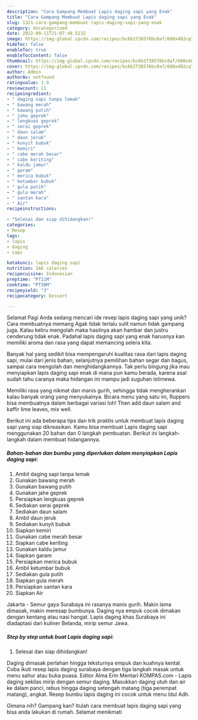 ```yaml
---
description: "Cara Gampang Membuat Lapis daging sapi yang Enak"
title: "Cara Gampang Membuat Lapis daging sapi yang Enak"
slug: 1321-cara-gampang-membuat-lapis-daging-sapi-yang-enak
category: Uncategorized
date: 2022-09-11T21:07:48.513Z
image: https://img-global.cpcdn.com/recipes/bc6b2f38576bc0af/680x482cq70/lapis-daging-sapi-foto-resep-utama.jpg
hideToc: false
enableToc: true
enableTocContent: false
thumbnail: https://img-global.cpcdn.com/recipes/bc6b2f38576bc0af/680x482cq70/lapis-daging-sapi-foto-resep-utama.jpg
cover: https://img-global.cpcdn.com/recipes/bc6b2f38576bc0af/680x482cq70/lapis-daging-sapi-foto-resep-utama.jpg
author: Admin
authorAv: notfound
ratingvalue: 3.9
reviewcount: 11
recipeingredient:
- " daging sapi tanpa lemak"
- " bawang merah"
- " bawang putih"
- " jahe geprek"
- " lengkuas geprek"
- " serai geprek"
- " daun salam"
- " daun jeruk"
- " kunyit bubuk"
- " kemiri"
- " cabe merah besar"
- " cabe keriting"
- " kaldu jamur"
- " garam"
- " merica bubuk"
- " ketumbar bubuk"
- " gula putih"
- " gula merah"
- " santan kara"
- " Air"
recipeinstructions:

- "Selesai dan siap dihidangkan!"
categories:
- Resep
tags:
- lapis
- daging
- sapi

katakunci: lapis daging sapi 
nutrition: 166 calories
recipecuisine: Indonesian
preptime: "PT11M"
cooktime: "PT30M"
recipeyield: "3"
recipecategory: Dessert

---
```



Selamat Pagi Anda sedang mencari ide resep lapis daging sapi yang unik? Cara membuatnya memang Agak tidak terlalu sulit namun tidak gampang juga. Kalau keliru mengolah maka hasilnya akan hambar dan justru cenderung tidak enak. Padahal lapis daging sapi yang enak harusnya kan memiliki aroma dan rasa yang dapat memancing selera kita.


Banyak hal yang sedikit bisa mempengaruhi kualitas rasa dari lapis daging sapi, mulai dari jenis bahan, selanjutnya pemilihan bahan segar dan bagus, sampai cara mengolah dan menghidangkannya. Tak perlu bingung jika mau menyiapkan lapis daging sapi enak di mana pun kamu berada, karena asal sudah tahu caranya maka hidangan ini mampu jadi suguhan istimewa.

Memiliki rasa yang nikmat dan manis gurih, sehingga tidak mengherankan kalau banyak orang yang menyukainya. Bicara menu yang satu ini, Ruppers bisa membuatnya dalam berbagai variasi loh! Then add daun salam and kaffir lime leaves, mix well.


Berikut ini ada beberapa tips dan trik praktis untuk membuat lapis daging sapi yang siap dikreasikan. Kamu bisa membuat Lapis daging sapi menggunakan 20 bahan dan 0 langkah pembuatan. Berikut ini langkah-langkah dalam membuat hidangannya.

<!--inarticleads1-->

##### Bahan-bahan dan bumbu yang diperlukan dalam menyiapkan Lapis daging sapi:

1. Ambil  daging sapi tanpa lemak
1. Gunakan  bawang merah
1. Gunakan  bawang putih
1. Gunakan  jahe geprek
1. Persiapkan  lengkuas geprek
1. Sediakan  serai geprek
1. Sediakan  daun salam
1. Ambil  daun jeruk
1. Sediakan  kunyit bubuk
1. Siapkan  kemiri
1. Gunakan  cabe merah besar
1. Siapkan  cabe keriting
1. Gunakan  kaldu jamur
1. Siapkan  garam
1. Persiapkan  merica bubuk
1. Ambil  ketumbar bubuk
1. Sediakan  gula putih
1. Siapkan  gula merah
1. Persiapkan  santan kara
1. Siapkan  Air


Jakarta - Semur gaya Surabaya ini rasanya manis gurih. Makin lama dimasak, makin meresap bumbunya. Daging nya empuk cocok dimakan dengan kentang atau nasi hangat. Lapis daging khas Surabaya ini diadaptasi dari kuliner Belanda, mirip semur Jawa. 

<!--inarticleads2-->

##### Step by step untuk buat Lapis daging sapi:


1. Selesai dan siap dihidangkan!

Daging dimasak perlahan hingga teksturnya empuk dan kuahnya kental. Coba ikuti resep lapis daging surabaya dengan tiga langkah masak untuk menu sahur atau buka puasa. Editor Alma Erin Mentari KOMPAS.com - Lapis daging sekilas mirip dengan semur daging. Masukkan daging utuh dan air ke dalam panci, rebus hingga daging setengah matang (tiga perempat matang), angkat. Resep bumbu lapis daging ini cocok untuk menu Idul Adh. 

Gimana nih? Gampang kan? Itulah cara membuat lapis daging sapi yang bisa anda lakukan di rumah. Selamat menikmati
